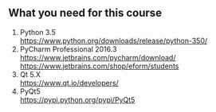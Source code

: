 ## What you need for this course
1. Python 3.5</br>
https://www.python.org/downloads/release/python-350/</br>
2. PyCharm Professional 2016.3</br>
https://www.jetbrains.com/pycharm/download/</br>
https://www.jetbrains.com/shop/eform/students</br>
3. Qt 5.X</br>
https://www.qt.io/developers/</br>
4. PyQt5</br>
https://pypi.python.org/pypi/PyQt5
